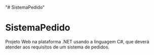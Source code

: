 "# SistemaPedido" 
# SistemaPedido
Projeto Web na plataforma .NET usando a linguagem C#, que deverá atender aos requisitos de um sistema de pedidos.
